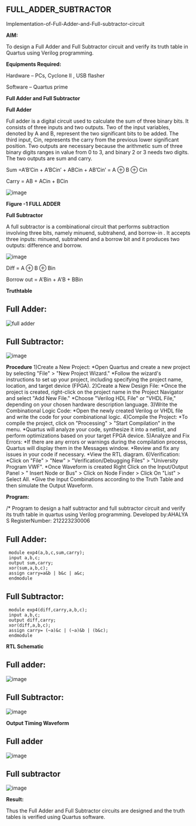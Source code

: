 ## FULL_ADDER_SUBTRACTOR

Implementation-of-Full-Adder-and-Full-subtractor-circuit

**AIM:**

To design a Full Adder and Full Subtractor circuit and verify its truth table in Quartus using Verilog programming.

**Equipments Required:**

Hardware – PCs, Cyclone II , USB flasher

Software – Quartus prime

**Full Adder and Full Subtractor**

**Full Adder**

Full adder is a digital circuit used to calculate the sum of three binary bits. It consists of three inputs and two outputs. Two of the input variables, denoted by A and B, represent the two significant bits to be added. The third input, Cin, represents the carry from the previous lower significant position. Two outputs are necessary because the arithmetic sum of three binary digits ranges in value from 0 to 3, and binary 2 or 3 needs two digits. The two outputs are sum and carry.

Sum =A’B’Cin + A’BCin’ + ABCin + AB’Cin’ = A ⊕ B ⊕ Cin 

Carry = AB + ACin + BCin

![image](https://github.com/naavaneetha/FULL_ADDER_SUBTRACTOR/assets/154305477/0f30ba51-5ffb-4198-845f-18e054f675e7)

**Figure -1 FULL ADDER**

**Full Subtractor**

A full subtractor is a combinational circuit that performs subtraction involving three bits, namely minuend, subtrahend, and borrow-in . It accepts three inputs: minuend, subtrahend and a borrow bit and it produces two outputs: difference and borrow.

![image](https://github.com/naavaneetha/FULL_ADDER_SUBTRACTOR/assets/154305477/02b24f51-ab51-4304-9ad6-7b81ffc1ead5)

Diff = A ⊕ B ⊕ Bin 

Borrow out = A'Bin + A'B + BBin

**Truthtable**
## Full Adder:
![full adder](https://github.com/ahalyaselvakumar/FULL_ADDER_SUBTRACTOR/assets/144870759/388b7dcb-75c0-4de7-bb08-9f35e1c22e98)

## Full Subtractor:
![image](https://github.com/ahalyaselvakumar/FULL_ADDER_SUBTRACTOR/assets/144870759/504c5e2c-1f28-4d87-be5c-5bdbf33194c3)

**Procedure**
1)Create a New Project: *Open Quartus and create a new project by selecting "File" > "New Project Wizard." *Follow the wizard's instructions to set up your project, including specifying the project name, location, and target device (FPGA). 
2)Create a New Design File: *Once the project is created, right-click on the project name in the Project Navigator and select "Add New File." *Choose "Verilog HDL File" or "VHDL File," depending on your chosen hardware description language. 
3)Write the Combinational Logic Code: *Open the newly created Verilog or VHDL file and write the code for your combinational logic. 
4)Compile the Project: *To compile the project, click on "Processing" > "Start Compilation" in the menu. *Quartus will analyze your code, synthesize it into a netlist, and perform optimizations based on your target FPGA device. 
5)Analyze and Fix Errors: *If there are any errors or warnings during the compilation process, Quartus will display them in the Messages window. *Review and fix any issues in your code if necessary. *View the RTL diagram. 
6)Verification: *Click on "File" > "New" > "Verification/Debugging Files" > "University Program VWF". *Once Waveform is created Right Click on the Input/Output Panel > " Insert Node or Bus" > Click on Node Finder > Click On "List" > Select All. *Give the Input Combinations according to the Truth Table and then simulate the Output Waveform.

**Program:**


/* Program to design a half subtractor and full subtractor circuit and verify its truth table in quartus using Verilog programming. 
Developed by:AHALYA S
RegisterNumber: 212223230006

## Full Adder:
```
 module exp4(a,b,c,sum,carry);
 input a,b,c;
 output sum,carry;
 xor(sum,a,b,c);
 assign carry=a&b | b&c | a&c;
 endmodule
```
## Full Subtractor:
```
 module exp4(diff,carry,a,b,c);
 input a,b,c;
 output diff,carry;
 xor(diff,a,b,c);
 assign carry= (~a)&c | (~a)&b | (b&c);
 endmodule
```

**RTL Schematic**
## Full adder:
![image](https://github.com/ahalyaselvakumar/FULL_ADDER_SUBTRACTOR/assets/144870759/78076fcf-9058-49d3-a68e-a19bdbf4c4cb)

## Full Subtractor:
![image](https://github.com/ahalyaselvakumar/FULL_ADDER_SUBTRACTOR/assets/144870759/4b83d834-5094-46e7-90a0-508962ea8212)


**Output Timing Waveform**
## Full adder
![image](https://github.com/ahalyaselvakumar/FULL_ADDER_SUBTRACTOR/assets/144870759/2fe73585-5abf-4cc1-9bdf-8b0069ced062)

## Full subtractor
![image](https://github.com/ahalyaselvakumar/FULL_ADDER_SUBTRACTOR/assets/144870759/24f93f2e-38bf-4f06-b96e-a00b7d61e7c2)


**Result:**

Thus the Full Adder and Full Subtractor circuits are designed and the truth tables is verified using Quartus software.



